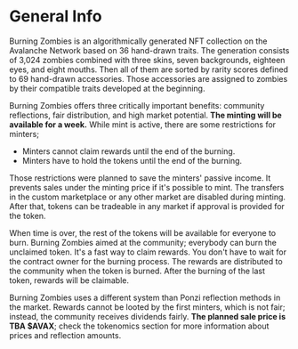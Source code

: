 # General Info

Burning Zombies is an algorithmically generated NFT collection on the Avalanche Network based on 36 hand-drawn traits. The generation consists of 3,024 zombies combined with three skins, seven backgrounds, eighteen eyes, and eight mouths. Then all of them are sorted by rarity scores defined to 69 hand-drawn accessories. Those accessories are assigned to zombies by their compatible traits developed at the beginning.

Burning Zombies offers three critically important benefits: community reflections, fair distribution, and high market potential. **The minting will be available for a week.** While mint is active, there are some restrictions for minters;

 - Minters cannot claim rewards until the end of the burning.
 - Minters have to hold the tokens until the end of the burning.

Those restrictions were planned to save the minters' passive income. It prevents sales under the minting price if it's possible to mint. The transfers in the custom marketplace or any other market are disabled during minting. After that, tokens can be tradeable in any market if approval is provided for the token.

When time is over, the rest of the tokens will be available for everyone to burn. Burning Zombies aimed at the community; everybody can burn the unclaimed token. It's a fast way to claim rewards. You don't have to wait for the contract owner for the burning process. The rewards are distributed to the community when the token is burned. After the burning of the last token, rewards will be claimable.

Burning Zombies uses a different system than Ponzi reflection methods in the market. Rewards cannot be looted by the first minters, which is not fair; instead, the community receives dividends fairly. **The planned sale price is TBA $AVAX**; check the tokenomics section for more information about prices and reflection amounts.
